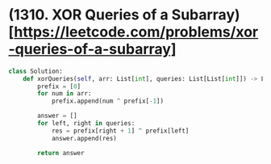 # (1310. XOR Queries of a Subarray)[https://leetcode.com/problems/xor-queries-of-a-subarray]

####
```python
class Solution:
    def xorQueries(self, arr: List[int], queries: List[List[int]]) -> List[int]:
        prefix = [0]
        for num in arr:
            prefix.append(num ^ prefix[-1])

        answer = []
        for left, right in queries:
            res = prefix[right + 1] ^ prefix[left]
            answer.append(res)

        return answer
```